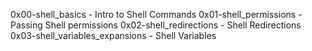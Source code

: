 0x00-shell_basics - Intro to Shell Commands
0x01-shell_permissions - Passing Shell permissions
0x02-shell_redirections - Shell Redirections
0x03-shell_variables_expansions - Shell Variables